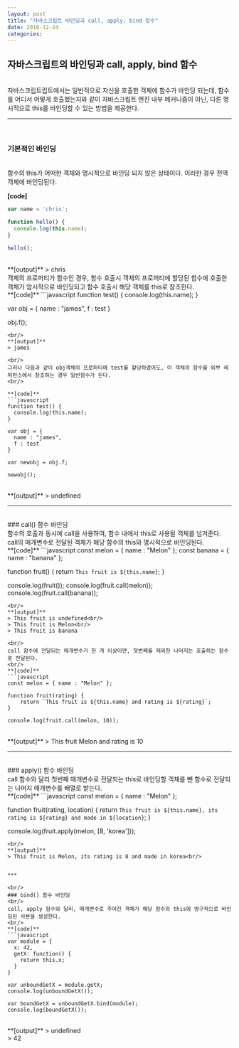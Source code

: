 ```yaml
---
layout: post
title: "자바스크립트 바인딩과 call, apply, bind 함수"
date: 2018-12-24
categories:
---
```


## 자바스크립트의 바인딩과 call, apply, bind 함수  
<br/>
자바스크립트립트에서는 일반적으로 자신을 호출한 객체에 함수가 바인딩 되는데, 함수를 어디서 어떻게 호출했는지와 같이 자바스크립트 엔진 내부 메커니즘이 아닌, 다른 명시적으로 this를 바인딩할 수 있는 방법을 제공한다.  
<br/>

***
<br/>

### 기본적인 바인딩

<br/>
함수의 this가 어떠한 객체와 명시적으로 바인딩 되지 않은 상태이다. 이러한 경우 전역객체에 바인딩된다.
<br/>

**[code]**
```javascript
var name = 'chris';

function hello() {
  console.log(this.name);
}

hello();
```
<br/>
**[output]**
> chris

<br/>
객체의 프로퍼티가 함수인 경우, 함수 호출시 객체의 프로퍼티에 할당된 함수에 호출한 객체가 암시적으로 바인딩되고 함수 호출시 해당 객체를 this로 참조한다.
<br/>
**[code]**
```javascript
function test() {
  console.log(this.name);
}

var obj = {
  name : "james",
  f : test
}

obj.f();
```
<br/>
**[output]**
> james  

<br/>
그러나 다음과 같이 obj객체의 프로퍼티에 test를 할당하였어도, 이 객체의 함수를 외부 레퍼런스에서 참조하는 경우 일반함수가 된다.  
<br/>

**[code]**
```javascript
function test() {
  console.log(this.name);
}

var obj = {
  name : "james",
  f : test
}

var newobj = obj.f;

newobj();
```
<br/>
**[output]**
> undefined  

<br/>


___

<br/>
### call() 함수 바인딩
<br/>
함수의 호출과 동시에 call을 사용하여, 함수 내에서 this로 사용될 객체를 넘겨준다. call의 매개변수로 전달된 객체가 해당 함수의 this와 명시적으로 바인딩된다.  
<br/>
**[code]**
```javascript
const melon = { name : "Melon" };
const banana = { name : "banana" };

function fruit() {
    return `This fruit is ${this.name}`;
}

console.log(fruit());
console.log(fruit.call(melon));
console.log(fruit.call(banana));
```
<br/>
**[output]**
> This fruit is undefined<br/>
> This fruit is Melon<br/>
> This fruit is banana  

<br/>
call 함수에 전달되는 매개변수가 한 개 이상이면, 첫번째를 제외한 나머지는 호출하는 함수로 전달된다.  
<br/>
**[code]**
```javascript
const melon = { name : "Melon" };

function fruit(rating) {
    return `This fruit is ${this.name} and rating is ${rating}`;
}

console.log(fruit.call(melon, 10));
```
<br/>
**[output]**
> This fruit Melon and rating is 10  <br/>


***

<br/>
### apply() 함수 바인딩
<br/>
call 함수와 달리 첫번째 매개변수로 전달되는 this로 바인딩할 객체를 뺀 함수로 전달되는 나머지 매개변수를 배열로 받는다.  
<br/>
**[code]**
```javascript
const melon = { name : "Melon" };

function fruit(rating, location) {
  return `This fruit is ${this.name}, its rating is ${rating} and made in ${location}`;
}

console.log(fruit.apply(melon, [8, 'korea']));
```
<br/>  
**[output]**
> This fruit is Melon, its rating is 8 and made in korea<br/>


***

<br/>
### bind() 함수 바인딩
<br/>  
call, apply 함수와 달리, 매개변수로 주어진 객체가 해당 함수의 this에 영구적으로 바인딩된 사본을 생성한다.  
<br/>  
**[code]**
```javascript
var module = {
  x: 42,
  getX: function() {
    return this.x;
  }
}

var unboundGetX = module.getX;
console.log(unboundGetX());

var boundGetX = unboundGetX.bind(module);
console.log(boundGetX());
```
<br/>  
**[output]**
> undefined <br/>  
> 42
